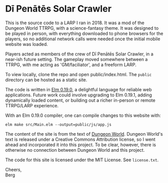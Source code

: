 Dī Penātēs Solar Crawler
========================

This is the source code to a LARP I ran in 2018. It was a mod of the Dungeon
World TTRPG, with a science-fantasy theme. It was designed to be played in person,
with everything downloaded to phone browsers for the players, so no additional
network calls were needed once the initial mobile website was loaded.

Players acted as members of the crew of Dī Penātēs Solar Crawler, in a near-ish
future setting. The gameplay moved somewhere between a TTRPG, with me acting as
'GM/faciliator', and a freeform LARP.

To view locally, clone the repo and open public/index.html. The `public` directory can
be hosted as a static site.

The code is written in [Elm 0.19.0], a delightful language for reliable web applications.
Future work could involve upgrading to Elm 0.19.1, adding dynamically loaded
content, or building out a richer in-person or remote TTRPG/LARP experience.

With an Elm 0.19.0 compiler, one can compile changes to this website with:

```
elm make src/Main.elm --output=public/js/app.js 
```

[Elm 0.19.0]: https://elm-lang.org

The content of the site is from the text of [Dungeon World]. Dungeon World's
text is released under a Creative Commons Attribution license, so I went ahead
and incorporated it into this project. To be clear, however, there is otherwise
no connection between Dungeon World and this project.

[Dungeon World]: https://dungeon-world.com/

The code for this site is licensed under the MIT License. See `license.txt`.

Cheers,  
Berg

